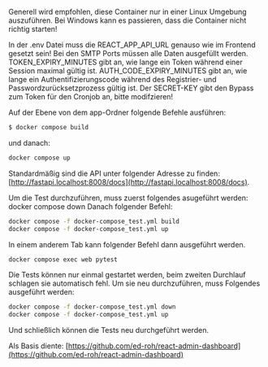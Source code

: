 Generell wird empfohlen, diese Container nur in einer Linux Umgebung auszuführen.
Bei Windows kann es passieren, dass die Container nicht richtig starten!

In der .env Datei muss die REACT_APP_API_URL genauso wie im Frontend gesetzt sein!
Bei den SMTP Ports müssen alle Daten ausgefüllt werden.
TOKEN_EXPIRY_MINUTES gibt an, wie lange ein Token während einer Session maximal gültig ist.
AUTH_CODE_EXPIRY_MINUTES gibt an, wie lange ein Authentifizierungscode während des Registrier- und Passwordzurücksetzprozess gültig ist.
Der SECRET-KEY gibt den Bypass zum Token für den Cronjob an, bitte modifzieren!

Auf der Ebene von dem app-Ordner folgende Befehle ausführen:
```sh
$ docker compose build
```

und danach:
```sh
docker compose up
```
Standardmäßig sind die API unter folgender Adresse zu finden: [http://fastapi.localhost:8008/docs](http://fastapi.localhost:8008/docs).

Um die Test durchzuführen, muss zuerst folgendes asugeführt werden:
docker compose down 
Danach folgender Befehl:
```sh
docker compose -f docker-compose_test.yml build
docker compose -f docker-compose_test.yml up
```
In einem anderem Tab kann folgender Befehl dann ausgeführt werden.
```sh
docker compose exec web pytest
```
Die Tests können nur einmal gestartet werden, beim zweiten Durchlauf schlagen sie automatisch fehl.
Um sie neu durchzuführen, muss Folgendes ausgeführt werden:
```sh
docker compose -f docker-compose_test.yml down
docker compose -f docker-compose_test.yml up
```
Und schließlich können die Tests neu durchgeführt werden.

Als Basis diente: [https://github.com/ed-roh/react-admin-dashboard](https://github.com/ed-roh/react-admin-dashboard)
